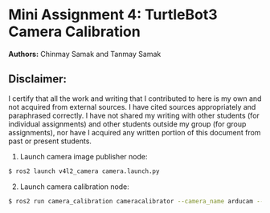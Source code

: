 # Mini Assignment 4: TurtleBot3 Camera Calibration
**Authors:** Chinmay Samak and Tanmay Samak

## Disclaimer:
I certify that all the work and writing that I contributed to here is my own and not acquired from external sources. I have cited sources appropriately and paraphrased correctly. I have not shared my writing with other students (for individual assignments) and other students outside my group (for group assignments), nor have I acquired any written portion of this document from past or present students.

1. Launch camera image publisher node:
```bash
$ ros2 launch v4l2_camera camera.launch.py
```

2. Launch camera calibration node:
```bash
$ ros2 run camera_calibration cameracalibrator --camera_name arducam --size=8x6 --square=0.02 --approximate=0.3 --no-service-check --ros-args -r image:=/image
```
